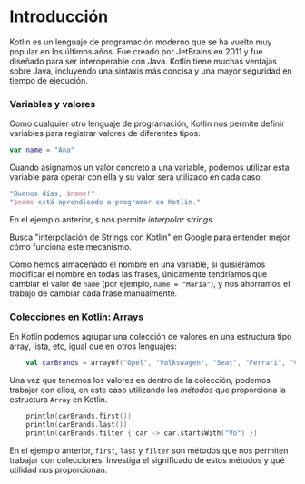 # Introducción

Kotlin es un lenguaje de programación moderno que se ha vuelto muy popular en los últimos años. Fue creado por JetBrains en 2011 y fue diseñado para ser interoperable con Java. Kotlin tiene muchas ventajas sobre Java, incluyendo una sintaxis más concisa y una mayor seguridad en tiempo de ejecución.

### Variables y valores

Como cualquier otro lenguaje de programación, Kotlin nos permite definir
variables para registrar valores de diferentes tipos:

```kotlin
var name = "Ana"
```

Cuando asignamos un valor concreto a una variable, podemos utilizar esta variable para operar con ella
y su valor será utilizado en cada caso:

```kotlin
"Buenos días, $name!"
"$name está aprendiendo a programar en Kotlin."
```

En el ejemplo anterior, `$` nos permite _interpolar strings_.

<div class="hint">
  Busca "interpolación de Strings con Kotlin" en Google para entender mejor cómo funciona este mecanismo.
</div>


Como hemos almacenado el nombre en una variable, si quisiéramos modificar 
el nombre en todas las frases, únicamente tendríamos que cambiar el valor
de `name` (por ejemplo, `name = "María"`), y nos ahorramos el trabajo de
cambiar cada frase manualmente.


### Colecciones en Kotlin: Arrays

En Kotlin podemos agrupar una colección de valores en una estructura
tipo array, lista, etc, igual que en otros lenguajes:

```kotlin
    val carBrands = arrayOf("Opel", "Volkswagen", "Seat", "Ferrari", "Volvo")
```

Una vez que tenemos los valores en dentro de la colección, podemos trabajar con ellos,
en este caso utilizando los _métodos_ que proporciona la estructura `Array` en Kotlin.

```kotlin
    println(carBrands.first())
    println(carBrands.last())
    println(carBrands.filter { car -> car.startsWith("Vo") })
```

En el ejemplo anterior, `first`, `last` y `filter` son métodos que nos permiten trabajar
con colecciones. Investiga el significado de estos métodos y qué utilidad nos proporcionan.










